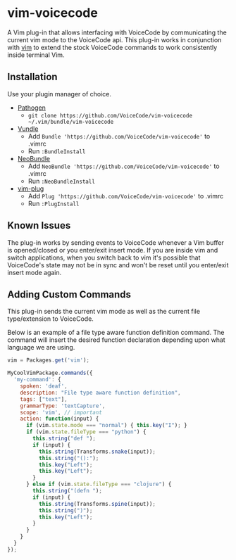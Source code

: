 # vim-voicecode

A Vim plug-in that allows interfacing with VoiceCode by communicating the
current vim mode to the VoiceCode api. This plug-in works in conjunction with
[vim](http://updates.voicecode.io/packages/vim) to extend the stock VoiceCode commands
to work consistently inside terminal Vim.

## Installation

Use your plugin manager of choice.

- [Pathogen](https://github.com/tpope/vim-pathogen)
  - `git clone https://github.com/VoiceCode/vim-voicecode ~/.vim/bundle/vim-voicecode`
- [Vundle](https://github.com/gmarik/vundle)
  - Add `Bundle 'https://github.com/VoiceCode/vim-voicecode'` to .vimrc
  - Run `:BundleInstall`
- [NeoBundle](https://github.com/Shougo/neobundle.vim)
  - Add `NeoBundle 'https://github.com/VoiceCode/vim-voicecode'` to .vimrc
  - Run `:NeoBundleInstall`
- [vim-plug](https://github.com/junegunn/vim-plug)
  - Add `Plug 'https://github.com/VoiceCode/vim-voicecode'` to .vimrc
  - Run `:PlugInstall`

## Known Issues

The plug-in works by sending events to VoiceCode whenever a Vim buffer is
opened/closed or you enter/exit insert mode. If you are inside vim and switch
applications, when you switch back to vim it's possible that VoiceCode's state may not
be in sync and won't be reset until you enter/exit insert mode again.

## Adding Custom Commands

This plug-in sends the current vim mode as well as the current file type/extension
to VoiceCode.

Below is an example of a file type aware function definition command. The command
will insert the desired function declaration depending upon what language we
are using.

``` javascript
vim = Packages.get('vim');

MyCoolVimPackage.commands({
  'my-command': {
    spoken: 'deaf',
    description: "File type aware function definition",
    tags: ["text"],
    grammarType: 'textCapture',
    scope: 'vim', // important
    action: function(input) {
      if (vim.state.mode === "normal") { this.key("I"); }
      if (vim.state.fileType === "python") {
        this.string("def ");
        if (input) {
          this.string(Transforms.snake(input));
          this.string("():");
          this.key("Left");
          this.key("Left");
        }
      } else if (vim.state.fileType === "clojure") {
        this.string("(defn ");
        if (input) {
          this.string(Transforms.spine(input));
          this.string(")");
          this.key("Left");
        }
      }
    }
  }
});

```
